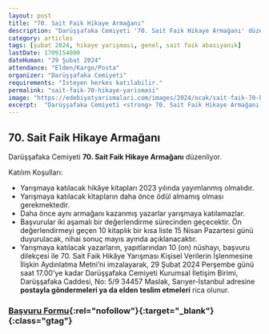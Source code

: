 ```yaml
---
layout: post
title: "70. Sait Faik Hikaye Armağanı"
description: "Darüşşafaka Cemiyeti '70. Sait Faik Hikaye Armağanı' düzenliyor."
category: articles
tags: [şubat 2024, hikaye yarışması, genel, sait faik abasıyanık]
lastDate: 1709154000
dateHuman: "29 Şubat 2024"
attendance: "Elden/Kargo/Posta"
organizer: "Darüşşafaka Cemiyeti"
requirements: "İsteyen herkes katılabilir."
permalink: "sait-faik-70-hikaye-yarismasi"
image: "https://edebiyatyarismalari.com/images/2024/ocak/sait-faik-70-hikaye-yarismasi.jpg"
excerpt:  "Darüşşafaka Cemiyeti <strong> 70. Sait Faik Hikaye Armağanı </strong> düzenliyor."
---
```


## 70. Sait Faik Hikaye Armağanı
Darüşşafaka Cemiyeti **70. Sait Faik Hikaye Armağanı** düzenliyor.  

Katılım Koşulları:
- Yarışmaya katılacak hikâye kitapları 2023 yılında yayımlanmış olmalıdır.
- Yarışmaya katılacak kitapların daha önce ödül almamış olması gerekmektedir.
- Daha önce aynı armağanı kazanmış yazarlar yarışmaya katılamazlar.
- Başvurular iki aşamalı bir değerlendirme sürecinden geçecektir. Ön değerlendirmeyi geçen 10 kitaplık bir kısa liste 15 Nisan Pazartesi günü duyurulacak, nihai sonuç mayıs ayında açıklanacaktır.
- Yarışmaya katılacak yazarların, yapıtlarından 10 (on) nüshayı, başvuru dilekçesi ile 70. Sait Faik Hikâye Yarışması Kişisel Verilerin İşlenmesine İlişkin Aydınlatma Metni’ni imzalayarak, 29 Şubat 2024 Perşembe günü saat 17.00'ye kadar Darüşşafaka Cemiyeti Kurumsal İletişim Birimi, Darüşşafaka Caddesi, No: 5/9 34457 Maslak, Sarıyer-İstanbul adresine **postayla göndermeleri ya da elden teslim etmeleri** rica olunur.

### [Başvuru Formu](https://cdn.darussafaka.org/c/uploads/articles/6593a19681077a2462f1f0e0/content-94ed5c2b2e80c703e80abfc0069f3e58.pdf){:rel="nofollow"}{:target="_blank"}{:class="gtag"}
